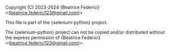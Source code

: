 Copyright (C) 2023-2024 {Beatrice Federici} <{beatrice.federici123@gmail.com}>

This file is part of the {selenium-python} project.

The {selenium-python} project can not be copied and/or distributed without the express
permission of {Beatrice Federici} <{beatrice.federici123@gmail.com}>.